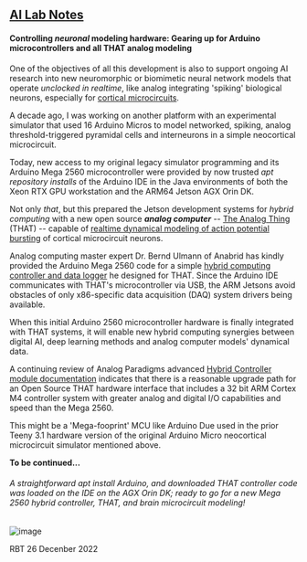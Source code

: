 ## <u>AI Lab Notes</u>

#### **Controlling *neuronal* modeling hardware:** Gearing up for Arduino microcontrollers and all **THAT** analog modeling

One of the objectives of all this development is also to support ongoing AI research into new neuromorphic or biomimetic neural network models that operate *unclocked in realtime*, like analog integrating 'spiking' biological neurons, especially for [cortical microcircuits](https://academic.oup.com/book/24640). 

A decade ago, I was working on another platform with an experimental simulator that used 16 Arduino Micros to model networked, spiking, analog threshold-triggered pyramidal cells and interneurons in a simple neocortical microcircuit.  

Today, new access to my original legacy simulator programming and its Arduino Mega 2560 microcontroller were provided by now trusted *apt repository installs* of the Arduino IDE in the Java environments of both the Xeon RTX GPU workstation and the ARM64 Jetson AGX Orin DK.

Not only *that*, but this prepared the Jetson development systems for *hybrid computing* with a new open source ***analog computer*** -- [The Analog Thing](https://the-analog-thing.org/wiki/) (THAT) -- capable of [realtime dynamical modeling of action potential bursting](https://the-analog-thing.org/docs/dirhtml/rst/applications/hindmash_rose_neuron/spiking_neuron/) of cortical microcircuit neurons.  

Analog computing master expert Dr. Bernd Ulmann of Anabrid has kindly provided the Arduino Mega 2560 code for a simple [hybrid computing controller and data logger](https://github.com/anabrid/hardware/tree/main/the-analog-thing/arduino_2650_hybrid_controller) he designed for THAT.  Since the Arduino IDE  communicates with THAT's microcontroller via USB, the ARM Jetsons avoid obstacles of only x86-specific data acquisition (DAQ) system drivers being available.

When this initial Arduino 2560 microcontroller hardware is finally integrated with THAT systems, it will enable new hybrid computing synergies between digital AI, deep learning methods and analog computer models' dynamical data.

A continuing review of Analog Paradigms advanced [Hybrid Controller module documentation](https://analogparadigm.com/downloads/hc_handbook.pdf)  indicates that there is a reasonable upgrade path for an Open Source THAT hardware interface that includes a 32 bit ARM Cortex M4 controller system with greater analog and digital I/O capabilities and speed than the Mega 2560.

This might be a 'Mega-fooprint' MCU like Arduino Due used in the prior Teeny 3.1 hardware version of the original Arduino Micro neocortical microcircuit simulator mentioned above.

**To be continued...**


###### A straightforward  *apt install Arduino*, and downloaded THAT controller code was loaded on the IDE on the AGX Orin DK; ready to go for a new Mega 2560 hybrid controller, THAT, and brain microcircuit modeling!
![image](https://user-images.githubusercontent.com/71346897/209422743-8bd2314a-04fa-46f0-9b8c-a72afa013f2d.png)

RBT 26 Decenber 2022
